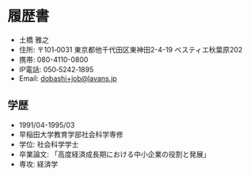 # 履歴書

- 土橋 雅之
- 住所: 〒101‑0031 東京都他千代田区東神田2-4-19 ベスティエ秋葉原202
- 携帯: 080-4110-0800
- IP電話: 050‑5242‑1895
- Email: dobashi+job@lavans.jp

## 学歴
- 1991/04-1995/03
- 早稲田大学教育学部社会科学専修
- 学位: 社会科学学士
- 卒業論文: 「高度経済成長期における中小企業の役割と発展」
- 専攻: 経済学

